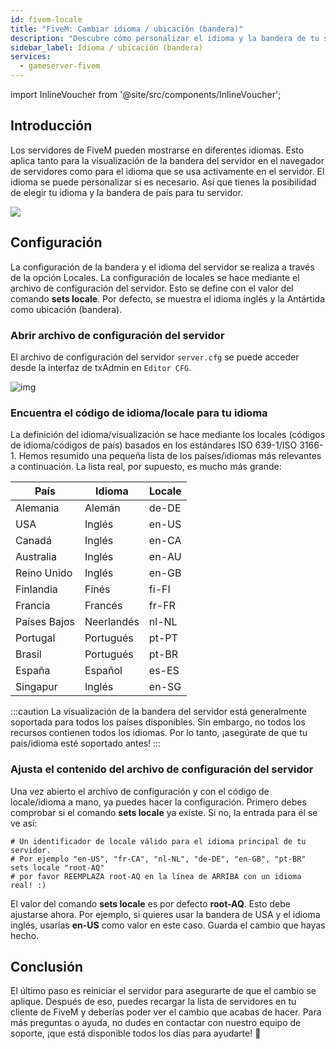 ```yaml
---
id: fivem-locale
title: "FiveM: Cambiar idioma / ubicación (bandera)"
description: "Descubre cómo personalizar el idioma y la bandera de tu servidor de FiveM para una experiencia de jugador única → Aprende más ahora"
sidebar_label: Idioma / ubicación (bandera)
services:
  - gameserver-fivem
---
```


import InlineVoucher from '@site/src/components/InlineVoucher';

## Introducción

Los servidores de FiveM pueden mostrarse en diferentes idiomas. Esto aplica tanto para la visualización de la bandera del servidor en el navegador de servidores como para el idioma que se usa activamente en el servidor. El idioma se puede personalizar si es necesario. Así que tienes la posibilidad de elegir tu idioma y la bandera de país para tu servidor.

![](https://screensaver01.zap-hosting.com/index.php/s/FJZc7pJmppG28mX/preview)

<InlineVoucher />

## Configuración

La configuración de la bandera y el idioma del servidor se realiza a través de la opción Locales. La configuración de locales se hace mediante el archivo de configuración del servidor. Esto se define con el valor del comando **sets locale**. Por defecto, se muestra el idioma inglés y la Antártida como ubicación (bandera).

### Abrir archivo de configuración del servidor

El archivo de configuración del servidor `server.cfg` se puede acceder desde la interfaz de txAdmin en `Editor CFG`. 

![img](https://screensaver01.zap-hosting.com/index.php/s/qDsN5ggCjaaJLS5/preview)



### Encuentra el código de idioma/locale para tu idioma

La definición del idioma/visualización se hace mediante los locales (códigos de idioma/códigos de país) basados en los estándares ISO 639-1/ISO 3166-1. Hemos resumido una pequeña lista de los países/idiomas más relevantes a continuación. La lista real, por supuesto, es mucho más grande:

| País           | Idioma     | Locale |
| -------------- | ---------- | ------ |
| Alemania       | Alemán     | de-DE  |
| USA            | Inglés     | en-US  |
| Canadá         | Inglés     | en-CA  |
| Australia      | Inglés     | en-AU  |
| Reino Unido    | Inglés     | en-GB  |
| Finlandia      | Finés      | fi-FI  |
| Francia        | Francés    | fr-FR  |
| Países Bajos   | Neerlandés | nl-NL  |
| Portugal       | Portugués  | pt-PT  |
| Brasil         | Portugués  | pt-BR  |
| España         | Español    | es-ES  |
| Singapur       | Inglés     | en-SG  |

:::caution 
La visualización de la bandera del servidor está generalmente soportada para todos los países disponibles. Sin embargo, no todos los recursos contienen todos los idiomas. Por lo tanto, ¡asegúrate de que tu país/idioma esté soportado antes!
:::



### Ajusta el contenido del archivo de configuración del servidor

Una vez abierto el archivo de configuración y con el código de locale/idioma a mano, ya puedes hacer la configuración. Primero debes comprobar si el comando **sets locale** ya existe. Si no, la entrada para él se ve así:

```
# Un identificador de locale válido para el idioma principal de tu servidor.
# Por ejemplo "en-US", "fr-CA", "nl-NL", "de-DE", "en-GB", "pt-BR"
sets locale "root-AQ" 
# por favor REEMPLAZA root-AQ en la línea de ARRIBA con un idioma real! :)
```

El valor del comando **sets locale** es por defecto **root-AQ**. Esto debe ajustarse ahora. Por ejemplo, si quieres usar la bandera de USA y el idioma inglés, usarías **en-US** como valor en este caso. Guarda el cambio que hayas hecho.


## Conclusión

El último paso es reiniciar el servidor para asegurarte de que el cambio se aplique. Después de eso, puedes recargar la lista de servidores en tu cliente de FiveM y deberías poder ver el cambio que acabas de hacer. Para más preguntas o ayuda, no dudes en contactar con nuestro equipo de soporte, ¡que está disponible todos los días para ayudarte! 🙂

<InlineVoucher />